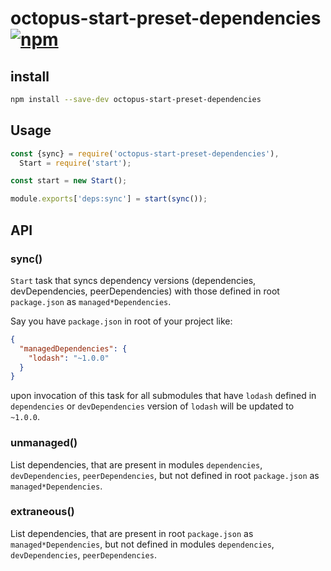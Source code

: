 # octopus-start-preset-dependencies [![npm](https://img.shields.io/npm/v/npm.svg)](https://www.npmjs.com/package/octopus-start-preset-dependencies)

## install

```bash
npm install --save-dev octopus-start-preset-dependencies
```

## Usage

```js
const {sync} = require('octopus-start-preset-dependencies'),
  Start = require('start');

const start = new Start();

module.exports['deps:sync'] = start(sync());
```

## API

### sync()
`Start` task that syncs dependency versions (dependencies, devDependencies, peerDependencies) with those defined in root `package.json` as `managed*Dependencies`.

Say you have `package.json` in root of your project like:

```json
{
  "managedDependencies": {
    "lodash": "~1.0.0"
  }
}
```

upon invocation of this task for all submodules that have `lodash` defined in `dependencies` or `devDependencies` version of `lodash` will be updated to `~1.0.0`.

### unmanaged()
List dependencies, that are present in modules `dependencies`, `devDependencies`, `peerDependencies`, but not defined in root `package.json` as `managed*Dependencies`.

### extraneous()
List dependencies, that are present in root `package.json` as `managed*Dependencies`, but not defined in modules `dependencies`, `devDependencies`, `peerDependencies`.
